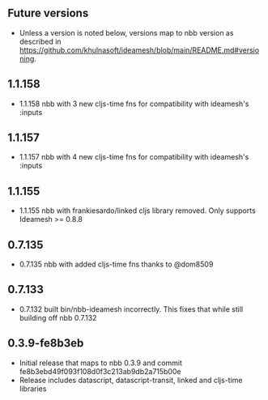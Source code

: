 ## Future versions

* Unless a version is noted below, versions map to nbb version as described in
  https://github.com/khulnasoft/ideamesh/blob/main/README.md#versioning.

## 1.1.158
* 1.1.158 nbb with 3 new cljs-time fns for compatibility with ideamesh's :inputs

## 1.1.157
* 1.1.157 nbb with 4 new cljs-time fns for compatibility with ideamesh's :inputs

## 1.1.155
* 1.1.155 nbb with frankiesardo/linked cljs library removed. Only supports Ideamesh >= 0.8.8

## 0.7.135
* 0.7.135 nbb with added cljs-time fns thanks to @dom8509

## 0.7.133
* 0.7.132 built bin/nbb-ideamesh incorrectly. This fixes that while still building off nbb 0.7.132

## 0.3.9-fe8b3eb

* Initial release that maps to nbb 0.3.9 and commit fe8b3ebd49f093f108d0f3c213ab9db2a715b00e
* Release includes datascript, datascript-transit, linked and cljs-time libraries
